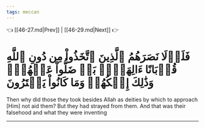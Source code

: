 ```yaml
---
tags: meccan
---
```


👈 [[46-27.md|Prev]] | [[46-29.md|Next]] 👉

# فَلَوۡلَا نَصَرَهُمُ ٱلَّذِينَ ٱتَّخَذُواْ مِن دُونِ ٱللَّهِ قُرۡبَانًا ءَالِهَةَۢۖ بَلۡ ضَلُّواْ عَنۡهُمۡۚ وَذَٰلِكَ إِفۡكُهُمۡ وَمَا كَانُواْ يَفۡتَرُونَ

Then why did those they took besides Allah as deities by which to approach [Him] not aid them? But they had strayed from them. And that was their falsehood and what they were inventing

---

